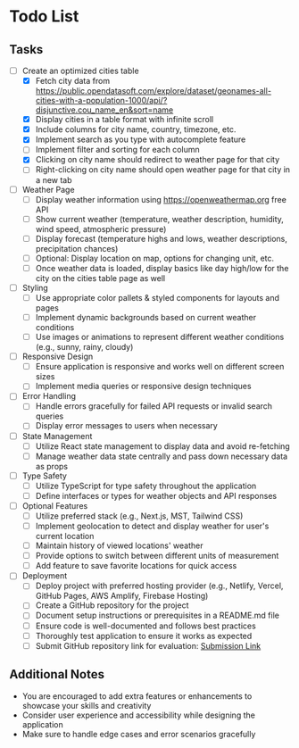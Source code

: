 # Todo List

## Tasks

- [ ] Create an optimized cities table
  - [x] Fetch city data from https://public.opendatasoft.com/explore/dataset/geonames-all-cities-with-a-population-1000/api/?disjunctive.cou_name_en&sort=name
  - [x] Display cities in a table format with infinite scroll
  - [x] Include columns for city name, country, timezone, etc.
  - [x] Implement search as you type with autocomplete feature
  - [ ] Implement filter and sorting for each column
  - [x] Clicking on city name should redirect to weather page for that city
  - [ ] Right-clicking on city name should open weather page for that city in a new tab
- [ ] Weather Page
  - [ ] Display weather information using https://openweathermap.org free API
  - [ ] Show current weather (temperature, weather description, humidity, wind speed, atmospheric pressure)
  - [ ] Display forecast (temperature highs and lows, weather descriptions, precipitation chances)
  - [ ] Optional: Display location on map, options for changing unit, etc.
  - [ ] Once weather data is loaded, display basics like day high/low for the city on the cities table page as well
- [ ] Styling
  - [ ] Use appropriate color pallets & styled components for layouts and pages
  - [ ] Implement dynamic backgrounds based on current weather conditions
  - [ ] Use images or animations to represent different weather conditions (e.g., sunny, rainy, cloudy)
- [ ] Responsive Design
  - [ ] Ensure application is responsive and works well on different screen sizes
  - [ ] Implement media queries or responsive design techniques
- [ ] Error Handling
  - [ ] Handle errors gracefully for failed API requests or invalid search queries
  - [ ] Display error messages to users when necessary
- [ ] State Management
  - [ ] Utilize React state management to display data and avoid re-fetching
  - [ ] Manage weather data state centrally and pass down necessary data as props
- [ ] Type Safety
  - [ ] Utilize TypeScript for type safety throughout the application
  - [ ] Define interfaces or types for weather objects and API responses
- [ ] Optional Features
  - [ ] Utilize preferred stack (e.g., Next.js, MST, Tailwind CSS)
  - [ ] Implement geolocation to detect and display weather for user's current location
  - [ ] Maintain history of viewed locations' weather
  - [ ] Provide options to switch between different units of measurement
  - [ ] Add feature to save favorite locations for quick access
- [ ] Deployment
  - [ ] Deploy project with preferred hosting provider (e.g., Netlify, Vercel, GitHub Pages, AWS Amplify, Firebase Hosting)
  - [ ] Create a GitHub repository for the project
  - [ ] Document setup instructions or prerequisites in a README.md file
  - [ ] Ensure code is well-documented and follows best practices
  - [ ] Thoroughly test application to ensure it works as expected
  - [ ] Submit GitHub repository link for evaluation: [Submission Link](https://forms.gle/yPeaPWegqv2Tab829)

## Additional Notes

- You are encouraged to add extra features or enhancements to showcase your skills and creativity
- Consider user experience and accessibility while designing the application
- Make sure to handle edge cases and error scenarios gracefully
